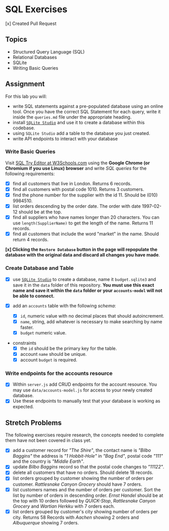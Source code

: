 # SQL Exercises
[x] Created Pull Request
## Topics

- Structured Query Language (SQL)
- Relational Databases
- SQLite
- Writing Basic Queries

## Assignment

For this lab you will:

- write SQL statements against a pre-populated database using an online tool. Once you have the correct SQL Statement for each query, write it inside the `queries.md` file under the appropriate heading.
- install [`SQLite Studio`](https://sqlitestudio.pl/index.rvt) and use it to create a database within this codebase.
- using `SQLite Studio` add a table to the database you just created.
- write API endpoints to interact with your database

### Write Basic Queries

Visit [SQL Try Editor at W3Schools.com](https://www.w3schools.com/Sql/tryit.asp?filename=trysql_select_top) using the **Google Chrome (or Chromium if you use Linux) browser** and write _SQL queries_ for the following requirements:

-[x] find all customers that live in London. Returns 6 records.
-[x] find all customers with postal code 1010. Returns 3 customers.
-[x] find the phone number for the supplier with the id 11. Should be (010) 9984510.
-[x] list orders descending by the order date. The order with date 1997-02-12 should be at the top.
-[x] find all suppliers who have names longer than 20 characters. You can use `length(SupplierName)` to get the length of the name. Returns 11 records.
-[x] find all customers that include the word "market" in the name. Should return 4 records.

**[x] Clicking the `Restore Database` button in the page will repopulate the database with the original data and discard all changes you have made**.

### Create Database and Table

-[x] use [`SQLite Studio`](https://sqlitestudio.pl/index.rvt) to create a database, name it `budget.sqlite3` and save it in the `data` folder of this repository. **You must use this exact name and save it within the `data` folder or your `accounts-model` will not be able to connect.**
-[x] add an `accounts` table with the following _schema_:

  -[x] `id`, numeric value with no decimal places that should autoincrement.
  -[x] `name`, string, add whatever is necessary to make searching by name faster.
  -[x] `budget` numeric value.

- constraints
  -[x] the `id` should be the primary key for the table.
  -[x] account `name` should be unique.
  -[x] account `budget` is required.

### Write endpoints for the accounts resource

- [x] Within `server.js` add CRUD endpoints for the account resource. You may use `data/accounts-model.js` for access to your newly created database. 
- [x] Use these endpoints to manually test that your database is working as expected.

## Stretch Problems

The following exercises require research, the concepts needed to complete them have not been covered in class yet.

- [x] add a customer record for _"The Shire"_, the contact name is _"Bilbo Baggins"_ the address is _"1 Hobbit-Hole"_ in _"Bag End"_, postal code _"111"_ and the country is _"Middle Earth"_.
- [x] update _Bilbo Baggins_ record so that the postal code changes to _"11122"_.
- [x] delete all customers that have no orders. Should delete 18 records.
- [x] list orders grouped by customer showing the number of orders per customer. _Rattlesnake Canyon Grocery_ should have 7 orders.
- [x] list customers names and the number of orders per customer. Sort the list by number of orders in descending order. _Ernst Handel_ should be at the top with 10 orders followed by _QUICK-Stop_, _Rattlesnake Canyon Grocery_ and _Wartian Herkku_ with 7 orders each.
- [x] list orders grouped by customer's city showing number of orders per city. Returns 58 Records with _Aachen_ showing 2 orders and _Albuquerque_ showing 7 orders.
